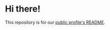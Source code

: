# Hi there!
This repository is for our [public profile's README](https://docs.github.com/en/organizations/collaborating-with-groups-in-organizations/customizing-your-organizations-profile).
